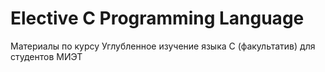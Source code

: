 # Elective C Programming Language
Материалы по курсу Углубленное изучение языка С (факультатив) для студентов МИЭТ 
